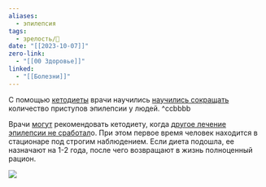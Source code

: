 ```yaml
---
aliases:
  - эпилепсия
tags:
  - зрелость/🌱
date: "[[2023-10-07]]"
zero-link:
  - "[[00 Здоровье]]"
linked:
  - "[[Болезни]]"
---
```

С помощью [кетодиеты](Кетодиета.md) врачи научились [научились сокращать](https://pubmed.ncbi.nlm.nih.gov/19054400/) количество приступов эпилепсии у людей. ^ccbbbb

Врачи [могут](https://www.ncbi.nlm.nih.gov/pmc/articles/PMC5983110/) рекомендовать кетодиету, когда [другое лечение эпилепсии не сработал](https://pubmed.ncbi.nlm.nih.gov/23294191/)о. При этом первое время человек находится в стационаре под строгим наблюдением. Если диета подошла, ее назначают на 1-2 года, после чего возвращают в жизнь полноценный рацион.

![](Кетодиета.md#^53bda8)